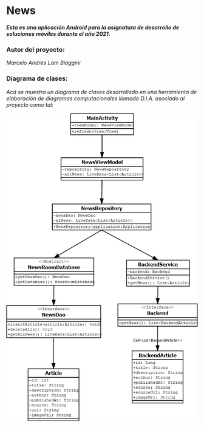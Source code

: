 # News

**_Esta es una aplicación Android para la asignatura de desarrollo de soluciones móviles durante el año 2021._**

### Autor del proyecto:

_Marcelo Andrés Lam Biaggini_

### Diagrama de clases:

_Acá se muestra un diagrama de clases desarrollado en una herramienta de elaboración de diagramas computacionales llamado D.I.A. asociado al proyecto como tal:_

![Diagrama de clases](/DiagramaNewsAndroid.png)
